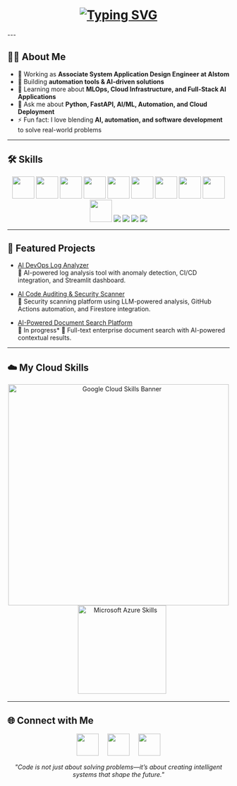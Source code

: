 <h1 align="center">
  <a href="#">
    <img src="https://readme-typing-svg.herokuapp.com?font=Press+Start+2P&size=24&duration=3000&pause=1000&color=FF00FF&center=true&vCenter=true&width=700&lines=👾+Hi%2C+I'm+Avinash!!;🎮+AI+%26+Automation+Engineer;🚀+Python+%7C+FastAPI+%7C+Postgres;🤖+Generative+AI+%7C+LLM+%7C+Automation;☁️+GCP+%7C+Azure;📦+Docker+%7C+Kubernetes" alt="Typing SVG" />
  </a>
</h1>
<!--
<h1 align="center">
  <a href="#">
    <img src="https://readme-typing-svg.herokuapp.com?font=Fira+Code&size=30&duration=3000&pause=1000&color=0000FF&center=true&vCenter=true&width=600&lines=Hi%2C+I'm+Avinash!!;AI+%26+Automation+Engineer;Python+%7C+FastAPI+%7C+Postgres;Generative+AI+%7C+LLM+%7C+Automation;GCP+%7C+Azure;Docker+%7C+Kubernetes" alt="Typing SVG" />
  </a>
</h1>
-->
---

## 👨‍💻 About Me
- 💼 Working as **Associate System Application Design Engineer at Alstom**  
- 🔭 Building **automation tools & AI-driven solutions**  
- 🌱 Learning more about **MLOps, Cloud Infrastructure, and Full-Stack AI Applications**  
- 💬 Ask me about **Python, FastAPI, AI/ML, Automation, and Cloud Deployment**  
- ⚡ Fun fact: I love blending **AI, automation, and software development** to solve real-world problems  

---

## 🛠 Skills

<p align="center">
  <img src="https://cdn.jsdelivr.net/gh/devicons/devicon/icons/python/python-original.svg" width="50" height="50"/>
  <img src="https://cdn.jsdelivr.net/gh/devicons/devicon/icons/fastapi/fastapi-original.svg" width="50" height="50"/>
  <img src="https://cdn.jsdelivr.net/gh/devicons/devicon/icons/postgresql/postgresql-original.svg" width="50" height="50"/>
  <img src="https://cdn.jsdelivr.net/gh/devicons/devicon/icons/docker/docker-original.svg" width="50" height="50"/>
  <img src="https://cdn.jsdelivr.net/gh/devicons/devicon/icons/googlecloud/googlecloud-original.svg" width="50" height="50"/>
  <img src="https://cdn.jsdelivr.net/gh/devicons/devicon/icons/azure/azure-original.svg" width="50" height="50"/>
  <img src="https://cdn.jsdelivr.net/gh/devicons/devicon/icons/git/git-original.svg" width="50" height="50"/>
  <img src="https://cdn.jsdelivr.net/gh/devicons/devicon/icons/pytorch/pytorch-original.svg" width="50" height="50"/>
  <img src="https://cdn.jsdelivr.net/gh/devicons/devicon/icons/html5/html5-original.svg" width="50" height="50"/>
  <img src="https://cdn.jsdelivr.net/gh/devicons/devicon/icons/linux/linux-original.svg" width="50" height="50"/>
  <img src="https://img.shields.io/badge/Ollama-000000?style=for-the-badge&logo=opensourceinitiative&logoColor=white"/>
  <img src="https://img.shields.io/badge/Together%20AI-FF6F00?style=for-the-badge&logo=aiqfome&logoColor=white"/>
  <img src="https://img.shields.io/badge/OpenAI%20API-412991?style=for-the-badge&logo=openai&logoColor=white"/>
  <img src="https://img.shields.io/badge/Selenium-43B02A?style=for-the-badge&logo=selenium&logoColor=white"/>
</p>

---

## 🚀 Featured Projects

- [AI DevOps Log Analyzer](https://github.com/Avi2099GIT/ai-devops-tool)  
  🔹 AI-powered log analysis tool with anomaly detection, CI/CD integration, and Streamlit dashboard.  

- [AI Code Auditing & Security Scanner](https://github.com/Avi2099GIT/SecUrAI)  
  🔹 Security scanning platform using LLM-powered analysis, GitHub Actions automation, and Firestore integration.  

- [AI-Powered Document Search Platform](https://github.com/yourusername/doc-search-ai)  
  🔹 In progress*
  🔹 Full-text enterprise document search with AI-powered contextual results.  

---

## ☁️ My Cloud Skills

<p align="center">
  <a href="https://www.cloudskillsboost.google/public_profiles/3d9b435f-db59-420c-9b2f-963f28975d5e">
    <img src="https://cloud.google.com/images/social-icon-google-cloud-1200-630.png" width="500px" alt="Google Cloud Skills Banner"/>
  </a>
  &nbsp;&nbsp;&nbsp;
  <a href="https://learn.microsoft.com/en-us/users/avinashkarri-0414/">
    <img src="https://azure.microsoft.com/svghandler/azure-icon/?" width="200px" alt="Microsoft Azure Skills"/>
  </a>
</p>

---

<!-- ## 🏅 Achievements

<p align="center">
  <img src="https://github-profile-trophy.vercel.app/?username=yourusername&theme=algolia&no-frame=true&margin-w=15&margin-h=15" />
</p> -->


<!-- ## 📈 My Tech Journey

- 🌱 2020 → Started with Python & Web Development  
- 🐍 2021 → Built automation tools in Python & Selenium  
- 🤖 2022 → Explored AI/ML, PyTorch, OpenAI API  
- ☁️ 2023 → Cloud skills (Google Cloud, Azure), containerization with Docker  
- 🚀 2024 → AI-driven DevOps & enterprise automation at Alstom   -->


<!-- 
## 📊 GitHub Stats
![Avinash's GitHub stats](https://github-readme-stats.vercel.app/api?username=yourusername&show_icons=true&theme=radical)

![Top Langs](https://github-readme-stats.vercel.app/api/top-langs/?username=yourusername&layout=compact&theme=radical)

--- -->

## 🌐 Connect with Me

<p align="center">
  <a href="https://www.linkedin.com/in/avinashkarri/"><img src="https://skillicons.dev/icons?i=linkedin" width="50"/></a>
  &nbsp;&nbsp;&nbsp;
  <a href="mailto:avinashkarri03@gmail.com"><img src="https://skillicons.dev/icons?i=gmail" width="50"/></a>
  &nbsp;&nbsp;&nbsp;
  <a href="https://github.com/yourusername"><img src="https://skillicons.dev/icons?i=github" width="50"/></a>
</p>

<p align="center"><em>"Code is not just about solving problems—it’s about creating intelligent systems that shape the future."</em></p>

